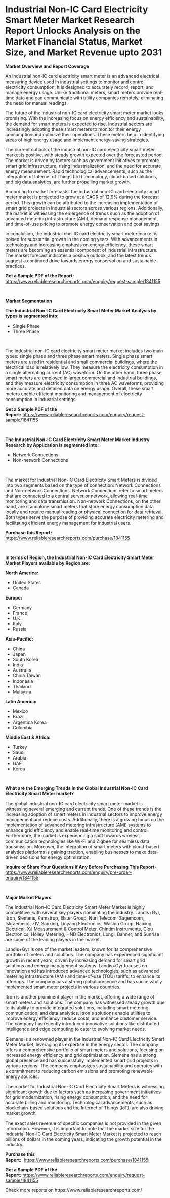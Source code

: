 <p><h1>Industrial Non-IC Card Electricity Smart Meter Market Research Report Unlocks Analysis on the Market Financial Status, Market Size, and Market Revenue upto 2031</h1></p><p><strong>Market Overview and Report Coverage</strong></p>
<p><p>An industrial non-IC card electricity smart meter is an advanced electrical measuring device used in industrial settings to monitor and control electricity consumption. It is designed to accurately record, report, and manage energy usage. Unlike traditional meters, smart meters provide real-time data and can communicate with utility companies remotely, eliminating the need for manual readings.</p><p>The future of the industrial non-IC card electricity smart meter market looks promising. With the increasing focus on energy efficiency and sustainability, the demand for smart meters is expected to rise. Industrial sectors are increasingly adopting these smart meters to monitor their energy consumption and optimize their operations. These meters help in identifying areas of high energy usage and implement energy-saving strategies.</p><p>The current outlook of the industrial non-IC card electricity smart meter market is positive, with steady growth expected over the forecasted period. The market is driven by factors such as government initiatives to promote smart grid infrastructure, rising industrialization, and the need for accurate energy measurement. Rapid technological advancements, such as the integration of Internet of Things (IoT) technology, cloud-based solutions, and big data analytics, are further propelling market growth.</p><p>According to market forecasts, the industrial non-IC card electricity smart meter market is projected to grow at a CAGR of 12.9% during the forecast period. This growth can be attributed to the increasing implementation of smart grid projects in industrial sectors across various regions. Additionally, the market is witnessing the emergence of trends such as the adoption of advanced metering infrastructure (AMI), demand response management, and time-of-use pricing to promote energy conservation and cost savings.</p><p>In conclusion, the industrial non-IC card electricity smart meter market is poised for substantial growth in the coming years. With advancements in technology and increasing emphasis on energy efficiency, these smart meters are becoming an essential component of industrial infrastructure. The market forecast indicates a positive outlook, and the latest trends suggest a continued drive towards energy conservation and sustainable practices.</p></p>
<p><strong>Get a Sample PDF of the Report:</strong> <a href="https://www.reliableresearchreports.com/enquiry/request-sample/1841155">https://www.reliableresearchreports.com/enquiry/request-sample/1841155</a></p>
<p>&nbsp;</p>
<p><strong>Market Segmentation</strong></p>
<p><strong>The Industrial Non-IC Card Electricity Smart Meter Market Analysis by types is segmented into:</strong></p>
<p><ul><li>Single Phase</li><li>Three Phase</li></ul></p>
<p>&nbsp;</p>
<p><p>The industrial non-IC card electricity smart meter market includes two main types: single phase and three phase smart meters. Single phase smart meters are used in residential and small commercial buildings, where the electrical load is relatively low. They measure the electricity consumption in a single alternating current (AC) waveform. On the other hand, three phase smart meters are employed in larger commercial and industrial buildings, and they measure electricity consumption in three AC waveforms, providing more accurate and detailed data on energy usage. Overall, these smart meters enable efficient monitoring and management of electricity consumption in industrial settings.</p></p>
<p><strong>Get a Sample PDF of the Report:</strong>&nbsp;<a href="https://www.reliableresearchreports.com/enquiry/request-sample/1841155">https://www.reliableresearchreports.com/enquiry/request-sample/1841155</a></p>
<p>&nbsp;</p>
<p><strong>The Industrial Non-IC Card Electricity Smart Meter Market Industry Research by Application is segmented into:</strong></p>
<p><ul><li>Network Connections</li><li>Non-network Connections</li></ul></p>
<p>&nbsp;</p>
<p><p>The market for Industrial Non-IC Card Electricity Smart Meters is divided into two segments based on the type of connection: Network Connections and Non-network Connections. Network Connections refer to smart meters that are connected to a central server or network, allowing real-time monitoring and data transmission. Non-network Connections, on the other hand, are standalone smart meters that store energy consumption data locally and require manual reading or physical connection for data retrieval. Both types serve the purpose of providing accurate electricity metering and facilitating efficient energy management for industrial users.</p></p>
<p><strong>Purchase this Report:</strong>&nbsp; <a href="https://www.reliableresearchreports.com/purchase/1841155">https://www.reliableresearchreports.com/purchase/1841155</a></p>
<p>&nbsp;</p>
<p><strong>In terms of Region, the Industrial Non-IC Card Electricity Smart Meter Market Players available by Region are:</strong></p>
<p>
    <p> <strong> North America: </strong>
        <ul>
            <li>United States</li>
            <li>Canada</li>
        </ul>
        </p> 
    <p> <strong> Europe: </strong>
        <ul>
            <li>Germany</li>
            <li>France</li>
            <li>U.K.</li>
            <li>Italy</li>
            <li>Russia</li>
        </ul>
        </p> 
    <p> <strong> Asia-Pacific: </strong>
        <ul>
            <li>China</li>
            <li>Japan</li>
            <li>South Korea</li>
            <li>India</li>
            <li>Australia</li>
            <li>China Taiwan</li>
            <li>Indonesia</li>
            <li>Thailand</li>
            <li>Malaysia</li>
        </ul>
        </p> 
    <p> <strong> Latin America: </strong>
        <ul>
            <li>Mexico</li>
            <li>Brazil</li>
            <li>Argentina Korea</li>
            <li>Colombia</li>
        </ul>
        </p> 
    <p> <strong> Middle East & Africa: </strong>
        <ul>
            <li>Turkey</li>
            <li>Saudi</li>
            <li>Arabia</li>
            <li>UAE</li>
            <li>Korea</li>
        </ul>
    </p>
    </p>
<p>&nbsp;</p>
<p><strong>What are the Emerging Trends in the Global Industrial Non-IC Card Electricity Smart Meter market?</strong></p>
<p><p>The global industrial non-IC card electricity smart meter market is witnessing several emerging and current trends. One of these trends is the increasing adoption of smart meters in industrial sectors to improve energy management and reduce costs. Additionally, there is a growing focus on the implementation of advanced metering infrastructure (AMI) systems to enhance grid efficiency and enable real-time monitoring and control. Furthermore, the market is experiencing a shift towards wireless communication technologies like Wi-Fi and Zigbee for seamless data transmission. Moreover, the integration of smart meters with cloud-based analytics platforms is gaining traction, enabling businesses to make data-driven decisions for energy optimization.</p></p>
<p><strong>Inquire or Share Your Questions If Any Before Purchasing This Report</strong>- <a href="https://www.reliableresearchreports.com/enquiry/pre-order-enquiry/1841155">https://www.reliableresearchreports.com/enquiry/pre-order-enquiry/1841155</a></p>
<p>&nbsp;</p>
<p><strong>Major Market Players</strong></p>
<p><p>The Industrial Non-IC Card Electricity Smart Meter Market is highly competitive, with several key players dominating the industry. Landis+Gyr, Itron, Siemens, Kamstrup, Elster Group, Nuri Telecom, Sagemcom, Iskraemeco, ZIV, Sanxing, Linyang Electronics, Wasion Group, Haixing Electrical, XJ Measurement & Control Meter, Chintim Instruments, Clou Electronics, Holley Metering, HND Electronics, Longi, Banner, and Sunrise are some of the leading players in the market.</p><p>Landis+Gyr is one of the market leaders, known for its comprehensive portfolio of meters and solutions. The company has experienced significant growth in recent years, driven by increasing demand for smart grid solutions and energy management systems. Landis+Gyr focuses on innovation and has introduced advanced technologies, such as advanced metering infrastructure (AMI) and time-of-use (TOU) tariffs, to enhance its offerings. The company has a strong global presence and has successfully implemented smart meter projects in various countries.</p><p>Itron is another prominent player in the market, offering a wide range of smart meters and solutions. The company has witnessed steady growth due to its ability to provide integrated solutions, including smart metering, communication, and data analytics. Itron's solutions enable utilities to improve energy efficiency, reduce costs, and enhance customer service. The company has recently introduced innovative solutions like distributed intelligence and edge computing to cater to evolving market needs.</p><p>Siemens is a renowned player in the Industrial Non-IC Card Electricity Smart Meter Market, leveraging its expertise in the energy sector. The company offers a comprehensive portfolio of smart meters and solutions, focusing on increased energy efficiency and grid optimization. Siemens has a strong global presence and has successfully implemented smart grid projects in various regions. The company emphasizes sustainability and operates with a commitment to reducing carbon emissions and promoting renewable energy sources.</p><p>The market for Industrial Non-IC Card Electricity Smart Meters is witnessing significant growth due to factors such as increasing government initiatives for grid modernization, rising energy consumption, and the need for accurate billing and monitoring. Technological advancements, such as blockchain-based solutions and the Internet of Things (IoT), are also driving market growth.</p><p>The exact sales revenue of specific companies is not provided in the given information. However, it is important to note that the market size for the Industrial Non-IC Card Electricity Smart Meter Market is projected to reach billions of dollars in the coming years, indicating the growth potential in the industry.</p></p>
<p><strong>Purchase this Report:</strong>&nbsp;&nbsp;<a href="https://www.reliableresearchreports.com/purchase/1841155">https://www.reliableresearchreports.com/purchase/1841155</a></p>
<p></p>
<p><strong>Get a Sample PDF of the Report:</strong>&nbsp;<a href="https://www.reliableresearchreports.com/enquiry/request-sample/1841155">https://www.reliableresearchreports.com/enquiry/request-sample/1841155</a></p>
<p>Check more reports on https://www.reliableresearchreports.com/</p>